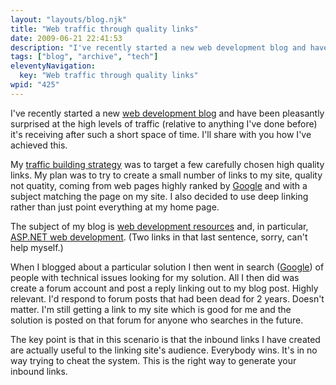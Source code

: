```yaml
---
layout: "layouts/blog.njk"
title: "Web traffic through quality links"
date: 2009-06-21 22:41:53
description: "I've recently started a new web development blog and have been pleasantly surprised at the high levels of traffic (relative to anything I've done before) it's receiving after such a short space of time"
tags: ["blog", "archive", "tech"]
eleventyNavigation:
  key: "Web traffic through quality links"
wpid: "425"
---
```


I've recently started a new <a title="web development blog" href="http://dinowebs.net" target="_self">web development blog</a> and have been pleasantly surprised at the high levels of traffic (relative to anything I've done before) it's receiving after such a short space of time. I'll share with you how I've achieved this.

My <a title="traffic building strategy" href="http://www.chrissmithmarketing.com" target="_self">traffic building strategy</a> was to target a few carefully chosen high quality links. My plan was to try to create a small number of links to my site, quality not quatity, coming from web pages highly ranked by <a title="Google" href="http://www.google.co.uk" target="_blank">Google</a> and with a subject matching the page on my site. I also decided to use deep linking rather than just point everything at my home page.

The subject of my blog is <a title="web development resources" href="http://dinowebs.net" target="_self">web development resources</a> and, in particular, <a title="ASP.NET web development" href="http://dinowebs.net" target="_self">ASP.NET web development</a>. (Two links in that last sentence, sorry, can't help myself.)

When I blogged about a particular solution I then went in search (<a title="Google" href="http://www.google.co.uk" target="_blank">Google</a>) of people with technical issues looking for my solution. All I then did was create a forum account and post a reply linking out to my blog post. Highly relevant. I'd respond to forum posts that had been dead for 2 years. Doesn't matter. I'm still getting a link to my site which is good for me and the solution is posted on that forum for anyone who searches in the future.

The key point is that in this scenario is that the inbound links I have created are actually useful to the linking site's audience. Everybody wins. It's in no way trying to cheat the system. This is the right way to generate your inbound links.
